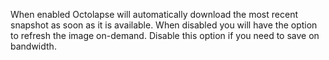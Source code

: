 When enabled Octolapse will automatically download the most recent snapshot as soon as it is available.  When disabled you will have the option to refresh the image on-demand.  Disable this option if you need to save on bandwidth.
